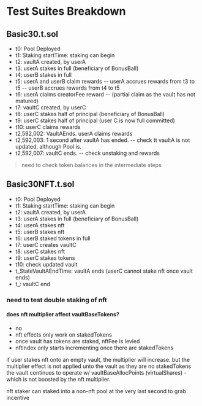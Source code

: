 # Test Suites Breakdown

## Basic30.t.sol

- t0: Pool Deployed
- t1: Staking startTime: staking can begin
- t2: vaultA created, by userA
- t3: userA stakes in full (beneficiary of BonusBall)
- t4: userB stakes in full
- t5: userA and userB claim rewards
-- userA accrues rewards from t3 to t5
-- userB accrues rewards from t4 to t5
- t6: userA claims creatorFee reward 
-- (partial claim as the vault has not matured)
- t7: vaultC created, by userC
- t8: userC stakes half of principal (beneficiary of BonusBall)
- t9: userC stakes half of principal (user C is now full committed)
- t10: userC claims rewards
- t2,592,002: VaultAEnds. userA claims rewards
- t2,592,003: 1 second after vaultA has ended. 
-- check tt vaultA is not updated, although Pool is.
- t2,592,007: vaultC ends. 
-- check unstaking and rewards

> need to check token balances in the intermediate steps

## Basic30NFT.t.sol

- t0: Pool Deployed
- t1: Staking startTime: staking can begin
- t2: vaultA created, by userA
- t3: userA stakes in full (beneficiary of BonusBall)
- t4: userA stakes nft
- t5: userB stakes nft
- t6: userB staked tokens in full
- t7: userC creates vaultC
- t8: userC stakes nft
- t9: userC stakes tokens
- t10: check updated vault
- t_StateVaultAEndTime: vaultA ends (userC cannot stake nft once vault ends)
- t_: vaultC end


### need to test double staking of nft

#### does nft multiplier affect vaultBaseTokens?

- no
- nft effects only work on stakedTokens
- once vault has tokens are staked, nftFee is levied
- nftIndex only starts incrementing once there are stakedTokens

 if user stakes nft onto an empty vault, the multiplier will increase.
 but the multiplier effect is not applied unto the vault as they are no stakedTokens
 the vault continues to operate w/ vaultBaseAllocPoints (virtualShares) - which is not boosted by the nft multiplier.


 nft staker can staked into a non-nft pool at the very last second to grab incentive
